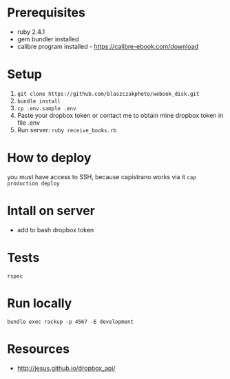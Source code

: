 # Prerequisites
- ruby 2.4.1
- gem bundler installed
- calibre program installed - https://calibre-ebook.com/download

# Setup
1. `git clone https://github.com/blaszczakphoto/webook_disk.git`
2. `bundle install`
3. `cp .env.sample .env`
4. Paste your dropbox token or contact me to obtain mine dropbox token in file .env
5. Run server:
`ruby receive_books.rb`


# How to deploy
you must have access to SSH, because capistrano works via it
`cap production deploy`

# Intall on server
- add to bash dropbox token

# Tests
`rspec`  

# Run locally
`bundle exec rackup -p 4567 -E development`

# Resources
- http://jesus.github.io/dropbox_api/
